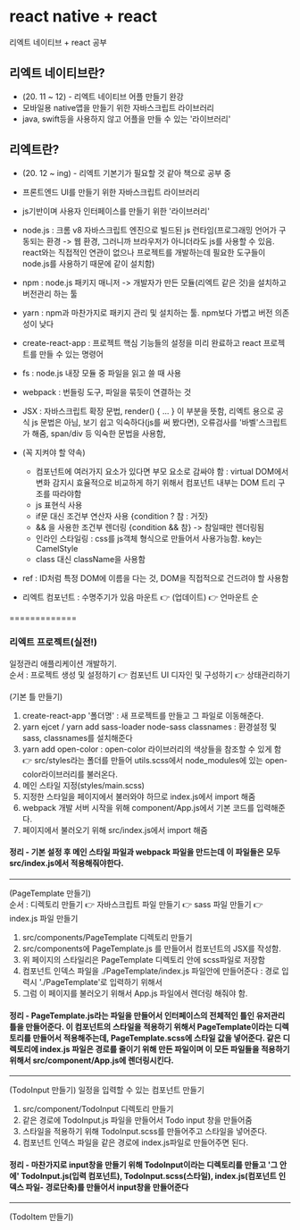 # react native + react
리엑트 네이티브 + react 공부

## 리엑트 네이티브란?
- (20. 11 ~ 12) - 리엑트 네이티브 어플 만들기 완강
- 모바일용 native앱을 만들기 위한 자바스크립트 라이브러리
- java, swift등을 사용하지 않고 어플을 만들 수 있는 '라이브러리'

## 리엑트란?
- (20. 12 ~ ing) - 리엑트 기본기가 필요할 것 같아 책으로 공부 중
- 프론트엔드 UI를 만들기 위한 자바스크립트 라이브러리
- js기반이며 사용자 인터페이스를 만들기 위한 '라이브러리'
- node.js : 크롬 v8 자바스크립트 엔진으로 빌드된 js 런타임(프로그래밍 언어가 구동되는 환경 -> 웹 환경, 그러니까 브라우저가 아니더라도 js를 사용할 수 있음. react와는 직접적인 연관이 없으나 프로젝트를 개발하는데 필요한 도구들이 node.js를 사용하기 때문에 같이 설치함)
- npm : node.js 패키지 매니저 -> 개발자가 만든 모듈(리엑트 같은 것)을 설치하고 버전관리 하는 툴
- yarn : npm과 마찬가지로 패키지 관리 및 설치하는 툴. npm보다 가볍고 버전 의존성이 낮다
- create-react-app : 프로젝트 핵심 기능들의 설정을 미리 완료하고 react 프로젝트를 만들 수 있는 명령어
- fs : node.js 내장 모듈 중 파일을 읽고 쓸 때 사용
- webpack :  번들링 도구, 파일을 묶듯이 연결하는 것
- JSX : 자바스크립트 확장 문법, render() { ... } 이 부분을 뜻함, 리엑트 용으로 공식 js 문법은 아님, 보기 쉽고 익숙하다(js를 써 봤다면), 오류검사를 '바벨'스크립트가 해줌, span/div 등 익숙한 문법을 사용함,
- (꼭 지켜야 할 약속)
  * 컴포넌트에 여러가지 요소가 있다면 부모 요소로 감싸야 함 : virtual DOM에서 변화 감지시 효율적으로 비교하게 하기 위해서 컴포넌트 내부는 DOM 트리 구조를 따라야함
  * js 표현식 사용
  * if문 대신 조건부 연산자 사용 {condition ? 참 : 거짓}
  * && 을 사용한 조건부 렌더링 {condition && 참} -> 참일때만 렌더링됨
  * 인라인 스타일링 : css를 js객체 형식으로 만들어서 사용가능함. key는 CamelStyle
  * class 대신 className을 사용함
  
- ref : ID처럼 특정 DOM에 이름을 다는 것, DOM을 직접적으로 건드려야 할  사용함
- 리엑트 컴포넌트 : 수명주기가 있음 마운트 👉 (업데이트) 👉 언마운트 순

=============
### 리엑트 프로젝트(실전!)
일정관리 애플리케이션 개발하기.  
순서 : 프로젝트 생성 및 설정하기 👉 컴포넌트 UI 디자인 및 구성하기 👉 상태관리하기  
  
(기본 틀 만들기)
1. create-react-app '폴더명' : 새 프로젝트를 만들고 그 파일로 이동해준다.
2. yarn ejcet / yarn add sass-loader node-sass classnames : 환경설정 및 sass, classnames를 설치해준다
3. yarn add open-color : open-color 라이브러리의 색상들을 참조할 수 있게 함 👉  src/styles라는 폴더를 만들어 utils.scss에서 node_modules에 있는 open-color라이브러리를 불러온다.
4. 메인 스타일 지정(styles/main.scss)
5. 지정한 스타일을 페이지에서 불러와야 하므로 index.js에서 import 해줌
6. webpack 개발 서버 시작을 위해 component/App.js에서 기본 코드를 입력해준다.
7. 페이지에서 불러오기 위해 src/index.js에서 import 해줌    
#### 정리 - 기본 설정 후 메인 스타일 파일과 webpack 파일을 만드는데 이 파일들은 모두 src/index.js에서 적용해줘야한다.
-------------
(PageTemplate 만들기)  
순서 : 디렉토리 만들기 👉 자바스크립트 파일 만들기 👉 sass 파일 만들기 👉 index.js 파일 만들기
1. src/components/PageTemplate 디렉토리 만들기
2. src/components에 PageTemplate.js 를 만들어서 컴포넌트의 JSX를 작성함.
3. 위 페이지의 스타일리은 PageTemplate 디렉토리 안에 scss파일로 저장함
4. 컴포넌트 인덱스 파일을 ./PageTemplate/index.js 파일안에 만들어준다 : 경로 입력시 './PageTemplate'로 입력하기 위해서
5. 그럼 이 페이지를 불러오기 위해서 App.js 파일에서 렌더링 해줘야 함.  
#### 정리 - PageTemplate.js라는 파일을 만들어서 인터페이스의 전체적인 틀인 유저관리 틀을 만들어준다. 이 컴포넌트의 스타일을 적용하기 위해서 PageTemplate이라는 디렉토리를 만들어서 적용해주는데, PageTemplate.scss에 스타일 값을 넣어준다. 같은 디렉토리에 index.js 파일은 경로를 줄이기 위해 만든 파일이며 이 모든 파일들을 적용하기 위해서 src/component/App.js에 렌더링시킨다.
-------------
(TodoInput 만들기)
일정을 입력할 수 있는 컴포넌트 만들기
1. src/component/TodoInput 디렉토리 만들기
2. 같은 경로에 TodoInput.js 파일을 만들어서 Todo input 창을 만들어줌
3. 스타일을 적용하기 위해 TodoInput.scss를 만들어주고 스타일을 넣어준다.
4. 컴포넌트 인덱스 파일을 같은 경로에 index.js파일로 만들어주면 된다.
#### 정리 - 마찬가지로 input창을 만들기 위해 TodoInput이라는 디렉토리를 만들고 '그 안에' TodoInput.js(입력 컴포넌트), TodoInput.scss(스타일), index.js(컴포넌트 인덱스 파일- 경로단축)를 만들어서 input창을 만들어준다
-------------
(TodoItem 만들기)
